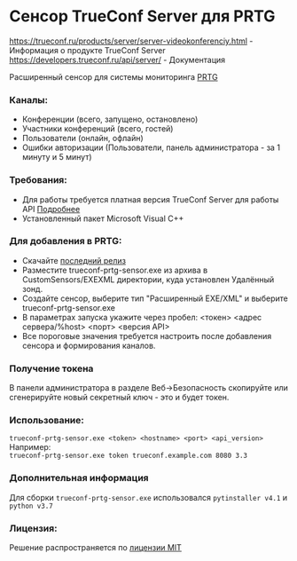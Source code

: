 Сенсор TrueConf Server для PRTG
===============================

https://trueconf.ru/products/server/server-videokonferenciy.html - Информация о продукте  TrueConf Server    
https://developers.trueconf.ru/api/server/ - Документация  

Расширенный сенсор для системы мониторинга [PRTG](https://www.ru.paessler.com/prtg)  


### Каналы:
* Конференции (всего, запущено, остановлено)
* Участники конференций (всего, гостей)
* Пользователи (онлайн, офлайн)
* Ошибки авторизации (Пользователи, панель администратора - за 1 минуту и 5 минут)


### Требования:
- Для работы требуется платная версия TrueConf Server для работы API [Подробнее](https://trueconf.ru/prices.html)
- Установленный пакет Microsoft Visual C++ 

### Для добавления в PRTG:
- Скачайте [последний релиз](https://github.com/sys-admin-su/prtg-sensor-trueconf-server/releases/)
- Разместите trueconf-prtg-sensor.exe из архива в CustomSensors/EXEXML директории, куда установлен Удалённый зонд.
- Создайте сенсор, выберите тип "Расширенный EXE/XML" и выберите trueconf-prtg-sensor.exe
- В параметрах запуска укажите через пробел: <токен> <адрес сервера/%host> <порт> <версия API>
- Все пороговые значения требуется настроить после добавления сенсора и формирования каналов.

### Получение токена
В панели администратора в разделе Веб->Безопасность скопируйте или сгенерируйте новый секретный ключ - это и будет токен.

### Использование:
`trueconf-prtg-sensor.exe <token> <hostname> <port> <api_version>`  
Например:  
`trueconf-prtg-sensor.exe token trueconf.example.com 8080 3.3`
  
### Дополнительная информация
Для сборки `trueconf-prtg-sensor.exe` использовался `pytinstaller v4.1` и `python v3.7`

### Лицензия:
Решение распространяется по [лицензии MIT](https://github.com/sys-admin-su/prtg-sensor-trueconf-server/blob/main/LICENSE)